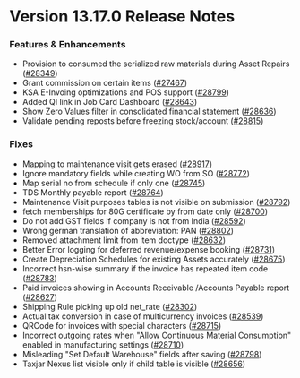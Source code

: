 # Version 13.17.0 Release Notes

### Features & Enhancements

- Provision to consumed the serialized raw materials during Asset Repairs ([#28349](https://github.com/frappe/erpnext/pull/28349))
- Grant commission on certain items ([#27467](https://github.com/frappe/erpnext/pull/27467))
- KSA E-Invoing optimizations and POS support ([#28799](https://github.com/frappe/erpnext/pull/28799))
- Added QI link in Job Card Dashboard ([#28643](https://github.com/frappe/erpnext/pull/28643))
- Show Zero Values filter in consolidated financial statement ([#28636](https://github.com/frappe/erpnext/pull/28636))
- Validate pending reposts before freezing stock/account ([#28815](https://github.com/frappe/erpnext/pull/28815))


### Fixes

- Mapping to maintenance visit gets erased ([#28917](https://github.com/frappe/erpnext/pull/28917))
- Ignore mandatory fields while creating WO from SO ([#28772](https://github.com/frappe/erpnext/pull/28772))
- Map serial no from schedule if only one ([#28745](https://github.com/frappe/erpnext/pull/28745))
- TDS Monthly payable report ([#28764](https://github.com/frappe/erpnext/pull/28764))
- Maintenance Visit purposes tables is not visible on submission ([#28792](https://github.com/frappe/erpnext/pull/28792))
- fetch memberships for 80G certificate by from date only ([#28700](https://github.com/frappe/erpnext/pull/28700))
- Do not add GST fields if company is not from India ([#28592](https://github.com/frappe/erpnext/pull/28592))
- Wrong german translation of abbreviation: PAN ([#28802](https://github.com/frappe/erpnext/pull/28802))
- Removed attachment limit from item doctype ([#28632](https://github.com/frappe/erpnext/pull/28632))
- Better Error logging for deferred revenue/expense booking ([#28731](https://github.com/frappe/erpnext/pull/28731))
- Create Depreciation Schedules for existing Assets accurately ([#28675](https://github.com/frappe/erpnext/pull/28675))
- Incorrect hsn-wise summary if the invoice has repeated item code ([#28783](https://github.com/frappe/erpnext/pull/28783))
- Paid invoices showing in Accounts Receivable /Accounts Payable report ([#28627](https://github.com/frappe/erpnext/pull/28627))
- Shipping Rule picking up old net_rate ([#28302](https://github.com/frappe/erpnext/pull/28302))
- Actual tax conversion in case of multicurrency invoices ([#28539](https://github.com/frappe/erpnext/pull/28539))
- QRCode for invoices with special characters ([#28715](https://github.com/frappe/erpnext/pull/28715))
- Incorrect outgoing rates when "Allow Continuous Material Consumption" enabled in manufacturing settings ([#28710](https://github.com/frappe/erpnext/pull/28710))
- Misleading "Set Default Warehouse" fields after saving ([#28798](https://github.com/frappe/erpnext/pull/28798))
- Taxjar Nexus list visible only if child table is visible ([#28656](https://github.com/frappe/erpnext/pull/28656))